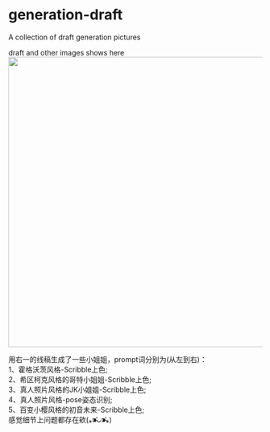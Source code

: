 # generation-draft
A collection of draft generation pictures

draft and other images shows here<br>
<image src="https://github.com/KatelynLyu/generation-draft/blob/main/%E5%AF%B9%E6%AF%94%E6%A8%AA%E5%9B%BE.jpg" width="577px">

用右一的线稿生成了一些小姐姐，prompt词分别为(从左到右)：<br>
1、霍格沃茨风格-Scribble上色;<br>
2、希区柯克风格的哥特小姐姐-Scribble上色;<br>
3、真人照片风格的JK小姐姐-Scribble上色;<br>
4、真人照片风格-pose姿态识别;<br>
5、百变小樱风格的初音未来-Scribble上色;<br>
感觉细节上问题都存在欸(⁎⁍̴̛ᴗ⁍̴̛⁎)
